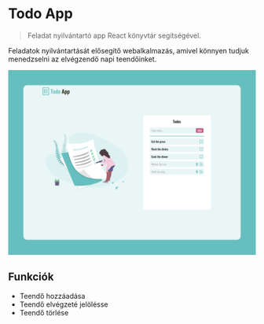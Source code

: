 # Todo App

> Feladat nyilvántartó app React könyvtár segítségével.

Feladatok nyilvántartását elősegítő webalkalmazás, amivel könnyen tudjuk menedzselni az elvégzendő napi teendőinket.

![screenshot](https://github.com/Gkristof96/Todo-app/blob/master/todo_mockup_v1.png)

## Funkciók

- Teendő hozzáadása
- Teendő elvégzeté jelölésse
- Teendő törlése

